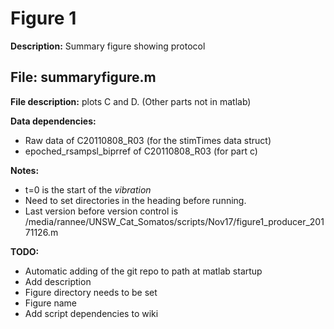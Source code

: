 # Figure 1 #

**Description:** Summary figure showing protocol

## File: summaryfigure.m ##

**File description:** plots C and D. (Other parts not in matlab)

**Data dependencies:**

+ Raw data of C20110808_R03 (for the stimTimes data struct)
+ epoched_rsampsl_biprref of C20110808_R03 (for part c)

**Notes:** 

+ t=0 is the start of the *vibration* 
+ Need to set directories in the heading before running.
+ Last version before version control is /media/rannee/UNSW_Cat_Somatos/scripts/Nov17/figure1_producer_20171126.m

**TODO:** 

+ Automatic adding of the git repo to path at matlab startup
+ Add description
+ Figure directory needs to be set
+ Figure name
+ Add script dependencies to wiki
